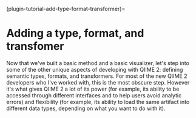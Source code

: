 (plugin-tutorial-add-type-format-transformer)=
# Adding a type, format, and transfomer

Now that we've built a basic method and a basic visualizer, let's step into some of the other unique aspects of developing with QIIME 2: defining semantic types, formats, and transformers.
For most of the new QIIME 2 developers who I've worked with, this is the most obscure step.
However it's what gives QIIME 2 a lot of its power (for example, its ability to be accessed through different interfaces and to help users avoid analytic errors) and flexibility (for example, its ability to load the same artifact into different data types, depending on what you want to do with it).